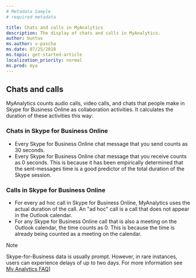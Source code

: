 ```yaml
---
# Metadata Sample
# required metadata

title: Chats and calls in MyAnalytics
description: The display of chats and calls in MyAnalytics. 
author: buntus
ms.author: v-pascha
ms.date: 07/25/2018
ms.topic: get-started-article
localization_priority: normal 
ms.prod: mya
---
```


## Chats and calls

MyAnalytics counts audio calls, video calls, and chats that people make in Skype for Business Online as collaboration activities. It calculates the duration of these activities this way: 

### Chats in Skype for Business Online

 * Every Skype for Business Online chat message that you send counts as 30 seconds.
 * Every Skype for Business Online chat message that you receive counts as 0 seconds. This is because it has been empirically determined that the sent-messages time is a good predictor of the total duration of the Skype session.

### Calls in Skype for Business Online

 * For every ad hoc call in Skype for Business Online, MyAnalytics uses the actual duration of the call. An "ad hoc" call is a call that does not appear in the Outlook calendar. 
 * For any Skype for Business Online call that is also a meeting on the Outlook calendar, the time counts as 0. This is because the time is already being counted as a meeting on the calendar.


  >[!Note]
  > Skype-for-Business data is usually prompt. However, in rare instances, users can experience delays of up to two days. For more information see [My Analytics FAQ](../MyAnalytics/MyA-faq.md)]

